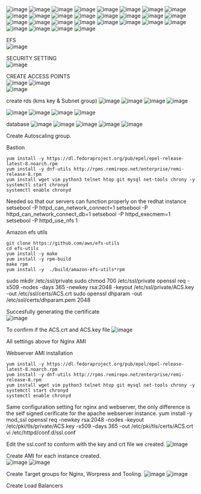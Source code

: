 ![image](https://user-images.githubusercontent.com/50557587/150120955-de3f9b6d-34ac-4414-8f22-42833cfc4a7a.png)
![image](https://user-images.githubusercontent.com/50557587/150121031-4880a9ea-64fa-44fd-9d24-3e15195d6df7.png)
![image](https://user-images.githubusercontent.com/50557587/150121279-bd051110-e67b-4833-b2ca-da99eefb5ea3.png)
![image](https://user-images.githubusercontent.com/50557587/150121381-811623d6-fac4-455e-8853-676851fc31b0.png)
![image](https://user-images.githubusercontent.com/50557587/150122385-2774810b-ea4d-4e81-968c-44f5ed1f92e3.png)
![image](https://user-images.githubusercontent.com/50557587/150122421-27723670-0eaf-4114-b121-145f7758e6e7.png)
![image](https://user-images.githubusercontent.com/50557587/150122531-bb0d0afa-2daf-4cb4-9a34-1cd93d7e871e.png)
![image](https://user-images.githubusercontent.com/50557587/150123463-a460fe47-c809-4867-8a98-b51def63b450.png)
![image](https://user-images.githubusercontent.com/50557587/150123711-07e4b619-175d-4f3f-8dd7-0eb0f8bf6aa1.png)
![image](https://user-images.githubusercontent.com/50557587/150123986-8e529585-9cfd-4adb-acc3-11e88852ae42.png)
![image](https://user-images.githubusercontent.com/50557587/150124377-4cdbe2f2-492c-4a62-843f-5ce4bf1d1926.png)
![image](https://user-images.githubusercontent.com/50557587/150124519-0c513370-65d3-49c7-8ac9-3674f4548678.png)
![image](https://user-images.githubusercontent.com/50557587/150124578-7b7e1529-0b14-470e-bc8c-4e3f3ccbd2f1.png)
![image](https://user-images.githubusercontent.com/50557587/150124749-eb381064-1023-4dfa-8ef3-69e8b764a9f2.png)
![image](https://user-images.githubusercontent.com/50557587/150124954-ae085841-6826-4a6c-a6ac-09bd3b4288e8.png)
![image](https://user-images.githubusercontent.com/50557587/150126023-ea56ffed-9d88-4086-849c-815cd7df824e.png)
![image](https://user-images.githubusercontent.com/50557587/150126523-59031509-1d0c-4e0d-b66b-450b25d8d71c.png)
![image](https://user-images.githubusercontent.com/50557587/150126982-59d7a676-3713-40b5-ad5b-4f208aeda89c.png)
![image](https://user-images.githubusercontent.com/50557587/150127348-25aa91c6-754a-497b-8b29-fb090c960a4f.png)
![image](https://user-images.githubusercontent.com/50557587/150128469-bdddcbf8-f589-4d9f-9707-a0b8c9650ca3.png)
![image](https://user-images.githubusercontent.com/50557587/150129130-cda5ae6c-edc5-4232-92a1-36a1023e06f0.png)
![image](https://user-images.githubusercontent.com/50557587/150134852-9ba280e0-9c8e-460d-99cc-bb95349b3e68.png)
![image](https://user-images.githubusercontent.com/50557587/150135486-ea4c2e62-8f5f-47f3-96cf-2c08456b7aba.png)
![image](https://user-images.githubusercontent.com/50557587/150136559-d18d8173-dfd8-49a1-83c5-8762ed0bd389.png)
![image](https://user-images.githubusercontent.com/50557587/150141661-66347683-fa22-4463-be6b-be4ac3a7a2db.png)
![image](https://user-images.githubusercontent.com/50557587/150141832-3b711557-d388-4c41-8642-2625a62cbe80.png)
![image](https://user-images.githubusercontent.com/50557587/150143152-d06bc918-c9ec-487a-b06f-c8b7985b6859.png)
![image](https://user-images.githubusercontent.com/50557587/150143710-6a50797b-503a-49c0-807e-901aac13d93f.png)

EFS       
![image](https://user-images.githubusercontent.com/50557587/150144572-24ac0645-a57a-4c14-82b1-1e21a4c3c59a.png)

SECURITY SETTING        
![image](https://user-images.githubusercontent.com/50557587/150146070-011fac1e-9617-4a8c-969e-052693b096bf.png)


   
   
CREATE ACCESS POINTS     
![image](https://user-images.githubusercontent.com/50557587/150147463-bd4a62ba-6a19-44b1-a57b-cd896c6ba403.png)
![image](https://user-images.githubusercontent.com/50557587/150338385-0fe61ebb-af9f-4c1d-b4ef-0c49cac1a76a.png)   
![image](https://user-images.githubusercontent.com/50557587/150148559-419b7ae8-44e3-4cef-826d-107ab86e2cff.png)



create rds  (kms key & Subnet group)
![image](https://user-images.githubusercontent.com/50557587/150149517-9d308809-9f54-4a60-afa3-a3f8fa6c0bf0.png)
![image](https://user-images.githubusercontent.com/50557587/150149821-798e0478-d061-4ca0-aa65-c8d842f99733.png)
![image](https://user-images.githubusercontent.com/50557587/150339816-db65fae4-46e0-4d57-8788-99cc8294a6c4.png)
![image](https://user-images.githubusercontent.com/50557587/150340022-f0f5e8c0-4a76-4b26-af1f-a391eb7089ba.png)

![image](https://user-images.githubusercontent.com/50557587/150167610-6e078e4f-65a6-4efd-b003-b71cde1b4882.png)
![image](https://user-images.githubusercontent.com/50557587/150168567-8b6cdcfc-1759-4122-9a33-bb2fd21fde12.png)
![image](https://user-images.githubusercontent.com/50557587/150169001-f2d1844e-da3f-4ae1-bb6d-e12906eb4a02.png)
![image](https://user-images.githubusercontent.com/50557587/150169138-f7a6ea7d-716b-4370-b94b-9b30bc030596.png)

database
![image](https://user-images.githubusercontent.com/50557587/150170525-f646b2b0-8ed9-4612-a0fe-5533f9a346cf.png)
![image](https://user-images.githubusercontent.com/50557587/150170641-246f331e-f438-4401-a42a-dc19b4df8baf.png)
![image](https://user-images.githubusercontent.com/50557587/150170744-3eefb5da-e6af-4ee2-b419-9ad28748e66b.png)
![image](https://user-images.githubusercontent.com/50557587/150170847-1563e4d3-ff3d-40c0-9983-5874e011d038.png)
![image](https://user-images.githubusercontent.com/50557587/150170997-f8067b22-4458-4c11-90f1-63ab62a4dad6.png)

Create Autoscaling group.

Bastion
```
yum install -y https://dl.fedoraproject.org/pub/epel/epel-release-latest-8.noarch.rpm
yum install -y dnf-utils http://rpms.remirepo.net/enterprise/remi-release-8.rpm
yum install wget vim python3 telnet htop git mysql net-tools chrony -y
systemctl start chronyd
systemctl enable chronyd
```

Needed so that our servers can function properly on the redhat instance
setsebool -P httpd_can_network_connect=1
setsebool -P httpd_can_network_connect_db=1
setsebool -P httpd_execmem=1
setsebool -P httpd_use_nfs 1

Amazon efs utils
```
git clone https://github.com/aws/efs-utils
cd efs-utils
yum install -y make
yum install -y rpm-build
make rpm 
yum install -y  ./build/amazon-efs-utils*rpm
````


sudo mkdir /etc/ssl/private
sudo chmod 700 /etc/ssl/private
openssl req -x509 -nodes -days 365 -newkey rsa:2048 -keyout /etc/ssl/private/ACS.key -out /etc/ssl/certs/ACS.crt
sudo openssl dhparam -out /etc/ssl/certs/dhparam.pem 2048

Succesfully generating the certificate   
![image](https://user-images.githubusercontent.com/50557587/150351723-d7ab1e28-8f7b-4b55-92e1-b9f6ca64e02e.png)

To confirm if the ACS.crt and ACS.key file
![image](https://user-images.githubusercontent.com/50557587/150353343-ac98b20c-455b-4435-a106-1dfd3148dfa3.png)

All settings above for Nginx AMI

Webserver AMI installation
```
yum install -y https://dl.fedoraproject.org/pub/epel/epel-release-latest-8.noarch.rpm
yum install -y dnf-utils http://rpms.remirepo.net/enterprise/remi-release-8.rpm
yum install wget vim python3 telnet htop git mysql net-tools chrony -y
systemctl start chronyd
systemctl enable chronyd
```

Same configuration setting for nginx and webserver, the only difference is the self signed cerificate for the apache webserver instance.
yum install -y mod_ssl
openssl req -newkey rsa:2048 -nodes -keyout /etc/pki/tls/private/ACS.key -x509 -days 365 -out /etc/pki/tls/certs/ACS.crt
vi /etc/httpd/conf.d/ssl.conf

Edit the ssl.conf to conform with the key and crt file we created.
![image](https://user-images.githubusercontent.com/50557587/150358614-fe8c03f6-1b9f-41da-83db-c51d875187d8.png)

Create AMI for each instance created.  
![image](https://user-images.githubusercontent.com/50557587/150359106-824b4336-be22-4c3b-a2d2-a7b981480b31.png)
![image](https://user-images.githubusercontent.com/50557587/150359346-e6a8e847-3613-4fcd-9459-b101bcff8046.png)

Create Target groups for Nginx, Worpress and Tooling.
![image](https://user-images.githubusercontent.com/50557587/150360649-54529cd5-0325-41fc-95fa-19b2fbb5d618.png)
![image](https://user-images.githubusercontent.com/50557587/150360778-fc602208-9c08-45cf-baed-eaef01e3b7f1.png)

Create Load Balancers




















































